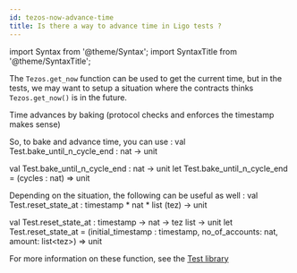 ```yaml
---
id: tezos-now-advance-time
title: Is there a way to advance time in Ligo tests ?
---
```


import Syntax from '@theme/Syntax';
import SyntaxTitle from '@theme/SyntaxTitle';

The `Tezos.get_now` function can be used to get the current time, but in the tests,
we may want to setup a situation where the contracts thinks `Tezos.get_now()` is in the future.

Time advances by baking (protocol checks and enforces the timestamp makes sense)

<!--
This comment section contains check for signature update in below referenced functions.
Below example is referencing functions in the Test module, but the referencing is done
by plain copy-pasting of the signature.
What if the Test module functions change or get deleted ? The references would be obsolete.

Ideally, we want an mechanism to include code snippets from other parts of the doc,
but without this, we'll do the following hack below.

Below are some assignment that trigger a warning if a signature is outdated.
If you want to refer to `Test.foo`, you add a check like :
  let _dummy : expected_signature_of_foo = Test.foo
And you can mention `foo : expected_signature_of_foo` in the Markdown.
If the function is updated, the typer will fail, triggering a warning,
and you'll have to change the expected signature everywhere it's mentioned in the file.

```pascaligo test-ligo group=log
const _dummy : nat -> unit = Test.bake_until_n_cycle_end
const _dummy : timestamp * nat * list (tez) -> unit = Test.reset_state_at
```

```cameligo test-ligo group=log
let _dummy : nat -> unit = Test.bake_until_n_cycle_end
let _dummy : timestamp * nat * tez list -> unit = Test.reset_state_at
```


```jsligo test-ligo group=log
let _dummy : (cycles : nat) => unit = Test.bake_until_n_cycle_end
let _dummy_2 : (initial_timestamp : timestamp, no_of_accounts: nat, amount: list<tez>) => unit = Test.reset_state_at
```

-->

So, to bake and advance time, you can use :
<SyntaxTitle syntax="pascaligo">
val Test.bake_until_n_cycle_end : nat -> unit
</SyntaxTitle>

<SyntaxTitle syntax="cameligo">
val Test.bake_until_n_cycle_end : nat -> unit
</SyntaxTitle>


<SyntaxTitle syntax="jsligo">
let Test.bake_until_n_cycle_end = (cycles : nat) => unit
</SyntaxTitle>


Depending on the situation, the following can be useful as well :
<SyntaxTitle syntax="pascaligo">
val Test.reset_state_at : timestamp * nat * list (tez) -> unit
</SyntaxTitle>

<SyntaxTitle syntax="cameligo">
val Test.reset_state_at : timestamp -> nat -> tez list -> unit
</SyntaxTitle>



<SyntaxTitle syntax="jsligo">
let Test.reset_state_at = (initial_timestamp : timestamp, no_of_accounts: nat, amount: list&lt;tez&gt;) => unit
</SyntaxTitle>


For more information on these function, see the [Test library](../reference/test.md)